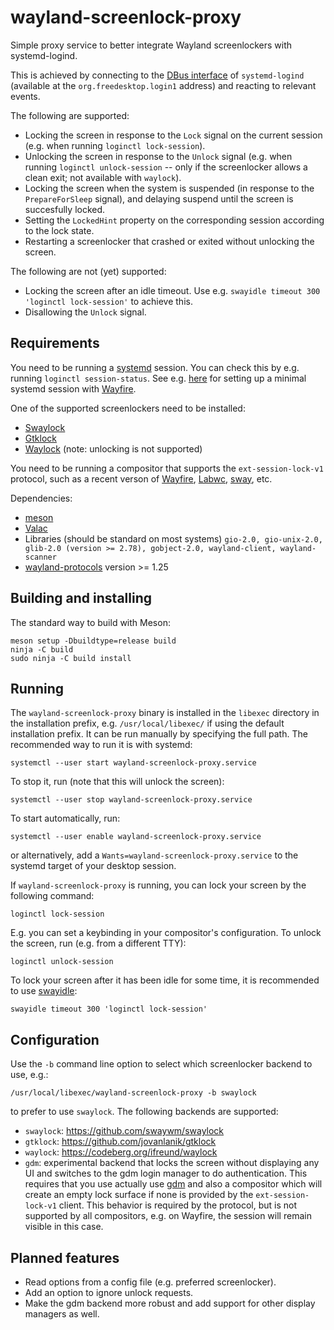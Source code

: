 # wayland-screenlock-proxy
Simple proxy service to better integrate Wayland screenlockers with systemd-logind.

This is achieved by connecting to the [DBus interface](https://www.freedesktop.org/software/systemd/man/latest/org.freedesktop.login1.html)
of `systemd-logind` (available at the `org.freedesktop.login1` address) and reacting to relevant events.

The following are supported:
 - Locking the screen in response to the `Lock` signal on the current session (e.g. when running `loginctl lock-session`).
 - Unlocking the screen in response to the `Unlock` signal (e.g. when running `loginctl unlock-session` -- only if the screenlocker allows a clean exit; not available with `waylock`).
 - Locking the screen when the system is suspended (in response to the `PrepareForSleep` signal), and delaying suspend until the screen is succesfully locked.
 - Setting the `LockedHint` property on the corresponding session according to the lock state.
 - Restarting a screenlocker that crashed or exited without unlocking the screen.

The following are not (yet) supported:
 - Locking the screen after an idle timeout. Use e.g. `swayidle timeout 300 'loginctl lock-session'` to achieve this.
 - Disallowing the `Unlock` signal.

## Requirements

You need to be running a [systemd](https://systemd.io) session. You can check this by e.g. running `loginctl session-status`.
See e.g. [here](https://github.com/dkondor/wayfire-gnome) for setting up a minimal systemd session with [Wayfire](https://github.com/WayfireWM/wayfire).

One of the supported screenlockers need to be installed:
 - [Swaylock](https://github.com/swaywm/swaylock)
 - [Gtklock](https://github.com/jovanlanik/gtklock)
 - [Waylock](https://codeberg.org/ifreund/waylock) (note: unlocking is not supported)

You need to be running a compositor that supports the `ext-session-lock-v1` protocol, such as a recent verson of
[Wayfire](https://github.com/WayfireWM/wayfire), [Labwc](https://labwc.github.io/), [sway](https://swaywm.org/), etc.

Dependencies:
 - [meson](https://mesonbuild.com)
 - [Valac](https://gitlab.gnome.org/GNOME/vala)
 - Libraries (should be standard on most systems) `gio-2.0, gio-unix-2.0, glib-2.0 (version >= 2.78), gobject-2.0, wayland-client, wayland-scanner`
 - [wayland-protocols](https://gitlab.freedesktop.org/wayland/wayland-protocols) version >= 1.25

## Building and installing

The standard way to build with Meson:

```
meson setup -Dbuildtype=release build
ninja -C build
sudo ninja -C build install
```

## Running

The `wayland-screenlock-proxy` binary is installed in the `libexec` directory in the installation prefix, e.g. `/usr/local/libexec/` if using the
default installation prefix. It can be run manually by specifying the full path. The recommended way to run it is with systemd:
```
systemctl --user start wayland-screenlock-proxy.service
```

To stop it, run (note that this will unlock the screen):
```
systemctl --user stop wayland-screenlock-proxy.service
```

To start automatically, run:
```
systemctl --user enable wayland-screenlock-proxy.service
```
or alternatively, add a `Wants=wayland-screenlock-proxy.service` to the systemd target of your desktop session.

If `wayland-screenlock-proxy` is running, you can lock your screen by the following command:
```
loginctl lock-session
```
E.g. you can set a keybinding in your compositor's configuration. To unlock the screen, run (e.g. from a different TTY):
```
loginctl unlock-session
```

To lock your screen after it has been idle for some time, it is recommended to use [swayidle](https://github.com/swaywm/swayidle):
```
swayidle timeout 300 'loginctl lock-session'
```

## Configuration

Use the `-b` command line option to select which screenlocker backend to use, e.g.:
```
/usr/local/libexec/wayland-screenlock-proxy -b swaylock
```
to prefer to use `swaylock`. The following backends are supported:
 - `swaylock`: https://github.com/swaywm/swaylock
 - `gtklock`: https://github.com/jovanlanik/gtklock
 - `waylock`: https://codeberg.org/ifreund/waylock
 - `gdm`: experimental backend that locks the screen without displaying any UI and switches to the gdm login manager to do authentication.
This requires that you use actually use [gdm](https://gitlab.gnome.org/GNOME/gdm) and also a compositor which will create an empty lock surface if
none is provided by the `ext-session-lock-v1` client. This behavior is required by the protocol, but is not supported by all compositors, e.g. on
Wayfire, the session will remain visible in this case.

## Planned features

 - Read options from a config file (e.g. preferred screenlocker).
 - Add an option to ignore unlock requests.
 - Make the gdm backend more robust and add support for other display managers as well.

